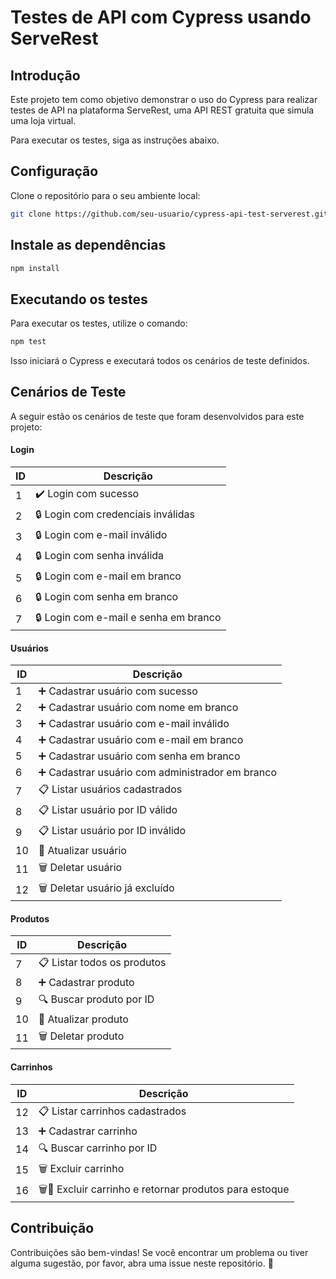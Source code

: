 # Testes de API com Cypress usando ServeRest

## Introdução
Este projeto tem como objetivo demonstrar o uso do Cypress para realizar testes de API na plataforma ServeRest, uma API REST gratuita que simula uma loja virtual.

Para executar os testes, siga as instruções abaixo.

## Configuração
Clone o repositório para o seu ambiente local:
```bash
git clone https://github.com/seu-usuario/cypress-api-test-serverest.git
```

## Instale as dependências
```bash
npm install
```

## Executando os testes
Para executar os testes, utilize o comando:
```bash
npm test
```

Isso iniciará o Cypress e executará todos os cenários de teste definidos.

## Cenários de Teste
A seguir estão os cenários de teste que foram desenvolvidos para este projeto:

#### Login
| ID | Descrição                                  |
|----|--------------------------------------------|
| 1  | ✔️ Login com sucesso                       |
| 2  | 🔒 Login com credenciais inválidas         |
| 3  | 🔒 Login com e-mail inválido               |
| 4  | 🔒 Login com senha inválida                |
| 5  | 🔒 Login com e-mail em branco              |
| 6  | 🔒 Login com senha em branco               |
| 7  | 🔒 Login com e-mail e senha em branco      |

#### Usuários
| ID | Descrição                                   |
|----|---------------------------------------------|
| 1  | ➕ Cadastrar usuário com sucesso            |
| 2  | ➕ Cadastrar usuário com nome em branco     |
| 3  | ➕ Cadastrar usuário com e-mail inválido    |
| 4  | ➕ Cadastrar usuário com e-mail em branco   |
| 5  | ➕ Cadastrar usuário com senha em branco    |
| 6  | ➕ Cadastrar usuário com administrador em branco |
| 7  | 📋 Listar usuários cadastrados              |
| 8  | 📋 Listar usuário por ID válido             |
| 9  | 📋 Listar usuário por ID inválido           |
| 10 | 🔄 Atualizar usuário                        |
| 11 | 🗑️ Deletar usuário                          |
| 12 | 🗑️ Deletar usuário já excluído              |

#### Produtos
| ID  | Descrição                                   |
|-----|---------------------------------------------|
| 7   | 📋 Listar todos os produtos                 |
| 8   | ➕ Cadastrar produto                        |
| 9   | 🔍 Buscar produto por ID                    |
| 10  | 🔄 Atualizar produto                        |
| 11  | 🗑️ Deletar produto                          |

#### Carrinhos
| ID  | Descrição                                   |
|-----|---------------------------------------------|
| 12  | 📋 Listar carrinhos cadastrados              |
| 13  | ➕ Cadastrar carrinho                        |
| 14  | 🔍 Buscar carrinho por ID                    |
| 15  | 🗑️ Excluir carrinho                          |
| 16  | 🗑️🔄 Excluir carrinho e retornar produtos para estoque |

## Contribuição
Contribuições são bem-vindas! Se você encontrar um problema ou tiver alguma sugestão, por favor, abra uma issue neste repositório. 🚀